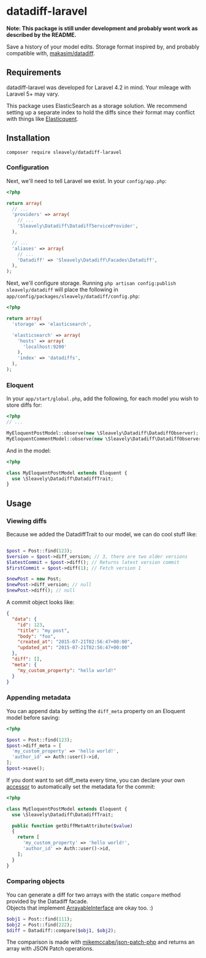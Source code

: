# datadiff-laravel

**Note: This package is still under development and probably wont work as described by the README.**

Save a history of your model edits. Storage format inspired by, and probably compatible with, [makasim/datadiff](https://github.com/makasim/datadiff).

## Requirements

datadiff-laravel was developed for Laravel 4.2 in mind. Your mileage with Laravel 5+ may vary.

This package uses ElasticSearch as a storage solution. We recommend setting up a separate index to hold the diffs since their format may conflict with things like [Elasticquent](https://github.com/elasticquent/Elasticquent).

## Installation

```
composer require sleavely/datadiff-laravel
```

### Configuration
Next, we'll need to tell Laravel we exist. In your `config/app.php`:

```php
<?php

return array(
  // ...
  'providers' => array(
    // ...
    'Sleavely\Datadiff\DatadiffServiceProvider',
  ),

  // ...
  'aliases' => array(
    // ...
    'Datadiff' => 'Sleavely\Datadiff\Facades\Datadiff',
  ),
);
```

Next, we'll configure storage. Running `php artisan config:publish sleavely/datadiff` will place the following in `app/config/packages/sleavely/datadiff/config.php`:

```php
<?php

return array(
  'storage' => 'elasticsearch',

  'elasticsearch' => array(
    'hosts' => array(
      'localhost:9200'
    ),
    'index' => 'datadiffs',
  ),
);
```

### Eloquent

In your `app/start/global.php`, add the following, for each model you wish to store diffs for:

```php
<?php
// ...

MyEloquentPostModel::observe(new \Sleavely\Datadiff\DatadiffObserver);
MyEloquentCommentModel::observe(new \Sleavely\Datadiff\DatadiffObserver);
```

And in the model:

```php
<?php

class MyEloquentPostModel extends Eloquent {
  use \Sleavely\Datadiff\DatadiffTrait;
}
```

## Usage

### Viewing diffs

Because we added the DatadiffTrait to our model, we can do cool stuff like:

```php

$post = Post::find(123);
$version = $post->diff_version; // 3, there are two older versions
$latestCommit = $post->diff(); // Returns latest version commit
$firstCommit = $post->diff(1); // Fetch version 1

$newPost = new Post;
$newPost->diff_version; // null
$newPost->diff(); // null
```

A commit object looks like:

```json
{
  "data": {
    "id": 123,
    "title": "my post",
    "body": "foo",
    "created_at": "2015-07-21T02:56:47+00:00",
    "updated_at": "2015-07-21T02:56:47+00:00"
  },
  "diff": [],
  "meta": {
    "my_custom_property": "hello world!"
  }
}
```

### Appending metadata

You can append data by setting the `diff_meta` property on an Eloquent model before saving:

```php
<?php

$post = Post::find(123);
$post->diff_meta = [
  'my_custom_property' => 'hello world!',
  'author_id' => Auth::user()->id,
];
$post->save();
```

If you dont want to set diff_meta every time, you can declare your own [accessor](https://laravel.com/docs/4.2/eloquent#accessors-and-mutators) to automatically set the metadata for the commit:

```php
<?php

class MyEloquentPostModel extends Eloquent {
  use \Sleavely\Datadiff\DatadiffTrait;

  public function getDiffMetaAttribute($value)
  {
    return [
      'my_custom_property' => 'hello world!',
      'author_id' => Auth::user()->id,
    ];
  }
}
```

### Comparing objects

You can generate a diff for two arrays with the static `compare` method provided by the Datadiff facade.  
Objects that implement [ArrayableInterface](https://laravel.com/api/4.2/Illuminate/Support/Contracts/ArrayableInterface.html) are okay too. :)

```php
$obj1 = Post::find(111);
$obj2 = Post::find(222);
$diff = Datadiff::compare($obj1, $obj2);
```

The comparison is made with [mikemccabe/json-patch-php](https://github.com/mikemccabe/json-patch-php) and returns an array with JSON Patch operations.
